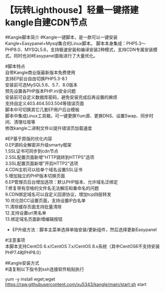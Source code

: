# 【玩转Lighthouse】轻量一键搭建kangle自建CDN节点  


#Kangle脚本简介
#Kangle一键脚本，是一款可以一键安装Kangle+Easypanel+Mysql集合的Linux脚本。 脚本本身集成：PHP5.3～PHP8.0、MYSQL5.6，支持极速安装和编译安装2种模式，支持CDN专属安装模式。同时也对#Easypanel面板进行了大量优化。

#脚本特点  
自带Kangle商业版最新版本免费使用  
支持EP前台自由切换PHP5.3-8.1  
安装前可选MySQL5.6、5.7、8.0版本  
预先设置各PHP版本PHP.ini安全问题  
安装前可自定义数据库密码，避免安装完成后再设置的麻烦  
支持自定义403.404.503.504等错误页面  
脚本中可切换其它几套EP用户后台模板  
脚本中集成Linux工具箱，可一键更换Yum源、更换DNS、设置Swap、同步时间、清理垃圾等  
修改kangle二进制文件以提升错误页加载速度  

#EP基于原版的优化内容  
0.EP源码全解密并升级smarty框架  
1.SSL证书可同步到cdn节点  
2.SSL配置页面新增"HTTP跳转到HTTPS"选项  
3.SSL配置页面新增"开启HTTP2"选项  
4.CDN主机可以给单个域名设置SSL证书  
5.增加独立的PHP版本切换页面  
6.EP管理员后台增加选项：默认PHP版本、允许域名泛绑定  
7.修复带有空格的文件名无法解压和重命名的问题  
9.CDN绑定域名可以自定义回源协议，增加tcp四层转发  
10.优化防CC设置页面，支持设置IP白名单  
11.清除缓存页面支持批量清除  
12.支持设置url黑名单  
13.绑定域名页面新增编辑按钮  
* EP升级方法：脚本主菜单选择单独安装/更新组件，然后选择更新Easypanel  

#注意事项  
本脚本支持CentOS 6.x/CentOS 7.x/CentOS 8.x系统（其中CentOS6不支持安装PHP7.4和PHP8.0）  

#Kangle安装方式  
#请复制以下指令到ssh连接软件粘贴执行  

yum -y install wget;wget https://raw.githubusercontent.com/xu5343/kangle/main/start;sh start


